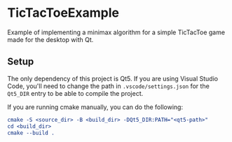 # TicTacToeExample
Example of implementing a minimax algorithm for a simple TicTacToe game made for the desktop with Qt. 

## Setup

The only dependency of this project is Qt5. If you are using Visual Studio Code, you'll need to change the path in `.vscode/settings.json` for the `Qt5_DIR` entry to be able to compile the project. 

If you are running cmake manually, you can do the following:

````cmake
cmake -S <source_dir> -B <build_dir> -DQt5_DIR:PATH="<qt5-path>"
cd <build_dir>
cmake --build .
````
